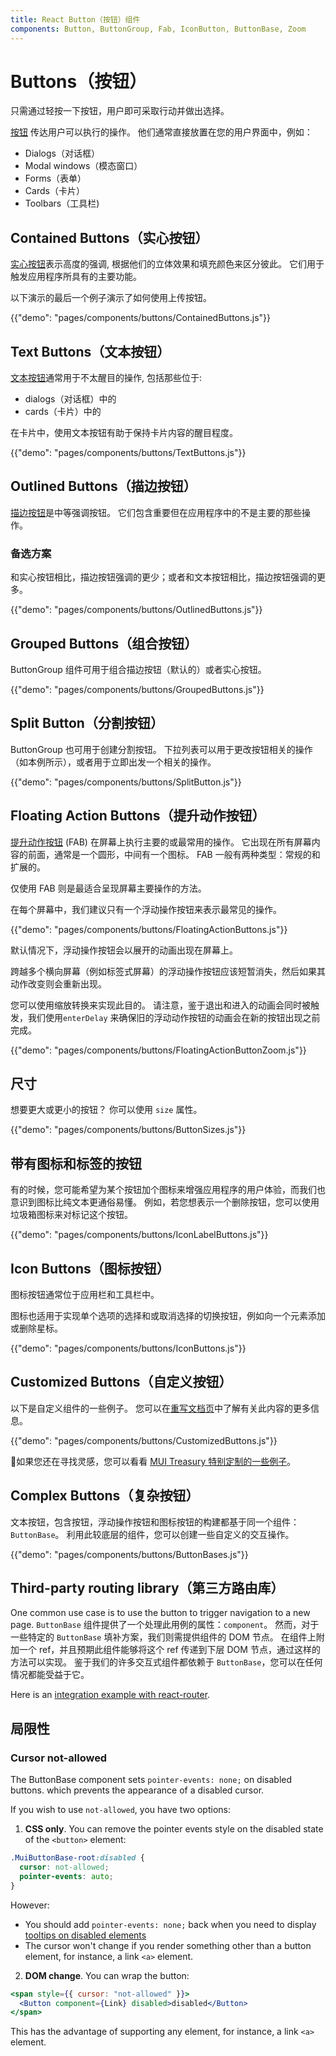 ```yaml
---
title: React Button（按钮）组件
components: Button, ButtonGroup, Fab, IconButton, ButtonBase, Zoom
---
```


# Buttons（按钮）

<p class="description">只需通过轻按一下按钮，用户即可采取行动并做出选择。</p>

[按钮](https://material.io/design/components/buttons.html) 传达用户可以执行的操作。 他们通常直接放置在您的用户界面中，例如：

- Dialogs（对话框）
- Modal windows（模态窗口）
- Forms（表单）
- Cards（卡片）
- Toolbars（工具栏)

## Contained Buttons（实心按钮）

[实心按钮](https://material.io/design/components/buttons.html#contained-button)表示高度的强调, 根据他们的立体效果和填充颜色来区分彼此。 它们用于触发应用程序所具有的主要功能。

以下演示的最后一个例子演示了如何使用上传按钮。

{{"demo": "pages/components/buttons/ContainedButtons.js"}}

## Text Buttons（文本按钮）

[文本按钮](https://material.io/design/components/buttons.html#text-button)通常用于不太醒目的操作, 包括那些位于:

- dialogs（对话框）中的
- cards（卡片）中的

在卡片中，使用文本按钮有助于保持卡片内容的醒目程度。

{{"demo": "pages/components/buttons/TextButtons.js"}}

## Outlined Buttons（描边按钮）

[描边按钮](https://material.io/design/components/buttons.html#outlined-button)是中等强调按钮。 它们包含重要但在应用程序中的不是主要的那些操作。

### 备选方案

和实心按钮相比，描边按钮强调的更少；或者和文本按钮相比，描边按钮强调的更多。

{{"demo": "pages/components/buttons/OutlinedButtons.js"}}

## Grouped Buttons（组合按钮）

ButtonGroup 组件可用于组合描边按钮（默认的）或者实心按钮。

{{"demo": "pages/components/buttons/GroupedButtons.js"}}

## Split Button（分割按钮）

ButtonGroup 也可用于创建分割按钮。 下拉列表可以用于更改按钮相关的操作（如本例所示），或者用于立即出发一个相关的操作。

{{"demo": "pages/components/buttons/SplitButton.js"}}

## Floating Action Buttons（提升动作按钮）

[提升动作按钮](https://material.io/design/components/buttons-floating-action-button.html) (FAB) 在屏幕上执行主要的或最常用的操作。 它出现在所有屏幕内容的前面，通常是一个圆形，中间有一个图标。 FAB 一般有两种类型：常规的和扩展的。

仅使用 FAB 则是最适合呈现屏幕主要操作的方法。

在每个屏幕中，我们建议只有一个浮动操作按钮来表示最常见的操作。

{{"demo": "pages/components/buttons/FloatingActionButtons.js"}}

默认情况下，浮动操作按钮会以展开的动画出现在屏幕上。

跨越多个横向屏幕（例如标签式屏幕）的浮动操作按钮应该短暂消失，然后如果其动作改变则会重新出现。

您可以使用缩放转换来实现此目的。 请注意，鉴于退出和进入的动画会同时被触发，我们使用`enterDelay` 来确保旧的浮动动作按钮的动画会在新的按钮出现之前完成。

{{"demo": "pages/components/buttons/FloatingActionButtonZoom.js"}}

## 尺寸

想要更大或更小的按钮？ 你可以使用 `size` 属性。

{{"demo": "pages/components/buttons/ButtonSizes.js"}}

## 带有图标和标签的按钮

有的时候，您可能希望为某个按钮加个图标来增强应用程序的用户体验，而我们也意识到图标比纯文本更通俗易懂。 例如，若您想表示一个删除按钮，您可以使用垃圾箱图标来对标记这个按钮。

{{"demo": "pages/components/buttons/IconLabelButtons.js"}}

## Icon Buttons（图标按钮）

图标按钮通常位于应用栏和工具栏中。

图标也适用于实现单个选项的选择和或取消选择的切换按钮，例如向一个元素添加或删除星标。

{{"demo": "pages/components/buttons/IconButtons.js"}}

## Customized Buttons（自定义按钮）

以下是自定义组件的一些例子。 您可以在[重写文档页](/customization/components/)中了解有关此内容的更多信息。

{{"demo": "pages/components/buttons/CustomizedButtons.js"}}

👑如果您还在寻找灵感，您可以看看 [MUI Treasury 特别定制的一些例子](https://mui-treasury.com/components/button)。

## Complex Buttons（复杂按钮）

文本按钮，包含按钮，浮动操作按钮和图标按钮的构建都基于同一个组件：`ButtonBase`。 利用此较底层的组件，您可以创建一些自定义的交互操作。

{{"demo": "pages/components/buttons/ButtonBases.js"}}

## Third-party routing library（第三方路由库）

One common use case is to use the button to trigger navigation to a new page. `ButtonBase` 组件提供了一个处理此用例的属性：`component`。 然而，对于一些特定的 `ButtonBase` 填补方案，我们则需提供组件的 DOM 节点。 在组件上附加一个 ref，并且预期此组件能够将这个 ref 传递到下层 DOM 节点，通过这样的方法可以实现。 鉴于我们的许多交互式组件都依赖于 `ButtonBase`，您可以在任何情况都能受益于它。

Here is an [integration example with react-router](/guides/composition/#button).

## 局限性

### Cursor not-allowed

The ButtonBase component sets `pointer-events: none;` on disabled buttons. which prevents the appearance of a disabled cursor.

If you wish to use `not-allowed`, you have two options:

1. **CSS only**. You can remove the pointer events style on the disabled state of the `<button>` element:

```css
.MuiButtonBase-root:disabled {
  cursor: not-allowed;
  pointer-events: auto;
}
```

However:

- You should add `pointer-events: none;` back when you need to display [tooltips on disabled elements](/components/tooltips/#disabled-elements)
- The cursor won't change if you render something other than a button element, for instance, a link `<a>` element.

2. **DOM change**. You can wrap the button:

```jsx
<span style={{ cursor: "not-allowed" }}>
  <Button component={Link} disabled>disabled</Button>
</span>
```

This has the advantage of supporting any element, for instance, a link `<a>` element.